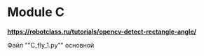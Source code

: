 # Module C


**https://robotclass.ru/tutorials/opencv-detect-rectangle-angle/**

Файл ""C_fly_1.py"" основной
